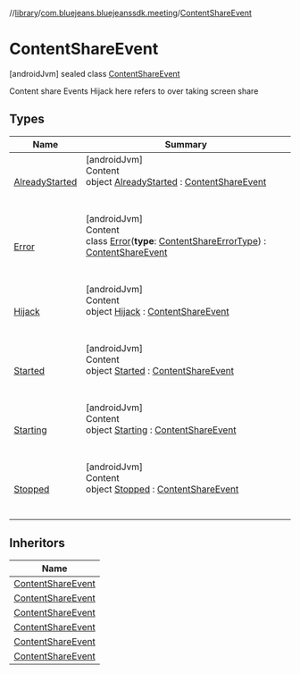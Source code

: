 //[library](../../../index.md)/[com.bluejeans.bluejeanssdk.meeting](../index.md)/[ContentShareEvent](index.md)



# ContentShareEvent  
 [androidJvm] sealed class [ContentShareEvent](index.md)

Content share Events Hijack here refers to over taking screen share

   


## Types  
  
|  Name |  Summary | 
|---|---|
| <a name="com.bluejeans.bluejeanssdk.meeting/ContentShareEvent.AlreadyStarted///PointingToDeclaration/"></a>[AlreadyStarted](-already-started/index.md)| <a name="com.bluejeans.bluejeanssdk.meeting/ContentShareEvent.AlreadyStarted///PointingToDeclaration/"></a>[androidJvm]  <br>Content  <br>object [AlreadyStarted](-already-started/index.md) : [ContentShareEvent](index.md)  <br><br><br>|
| <a name="com.bluejeans.bluejeanssdk.meeting/ContentShareEvent.Error///PointingToDeclaration/"></a>[Error](-error/index.md)| <a name="com.bluejeans.bluejeanssdk.meeting/ContentShareEvent.Error///PointingToDeclaration/"></a>[androidJvm]  <br>Content  <br>class [Error](-error/index.md)(**type**: [ContentShareErrorType](../-content-share-error-type/index.md)) : [ContentShareEvent](index.md)  <br><br><br>|
| <a name="com.bluejeans.bluejeanssdk.meeting/ContentShareEvent.Hijack///PointingToDeclaration/"></a>[Hijack](-hijack/index.md)| <a name="com.bluejeans.bluejeanssdk.meeting/ContentShareEvent.Hijack///PointingToDeclaration/"></a>[androidJvm]  <br>Content  <br>object [Hijack](-hijack/index.md) : [ContentShareEvent](index.md)  <br><br><br>|
| <a name="com.bluejeans.bluejeanssdk.meeting/ContentShareEvent.Started///PointingToDeclaration/"></a>[Started](-started/index.md)| <a name="com.bluejeans.bluejeanssdk.meeting/ContentShareEvent.Started///PointingToDeclaration/"></a>[androidJvm]  <br>Content  <br>object [Started](-started/index.md) : [ContentShareEvent](index.md)  <br><br><br>|
| <a name="com.bluejeans.bluejeanssdk.meeting/ContentShareEvent.Starting///PointingToDeclaration/"></a>[Starting](-starting/index.md)| <a name="com.bluejeans.bluejeanssdk.meeting/ContentShareEvent.Starting///PointingToDeclaration/"></a>[androidJvm]  <br>Content  <br>object [Starting](-starting/index.md) : [ContentShareEvent](index.md)  <br><br><br>|
| <a name="com.bluejeans.bluejeanssdk.meeting/ContentShareEvent.Stopped///PointingToDeclaration/"></a>[Stopped](-stopped/index.md)| <a name="com.bluejeans.bluejeanssdk.meeting/ContentShareEvent.Stopped///PointingToDeclaration/"></a>[androidJvm]  <br>Content  <br>object [Stopped](-stopped/index.md) : [ContentShareEvent](index.md)  <br><br><br>|


## Inheritors  
  
|  Name | 
|---|
| <a name="com.bluejeans.bluejeanssdk.meeting/ContentShareEvent.AlreadyStarted///PointingToDeclaration/"></a>[ContentShareEvent](-already-started/index.md)|
| <a name="com.bluejeans.bluejeanssdk.meeting/ContentShareEvent.Starting///PointingToDeclaration/"></a>[ContentShareEvent](-starting/index.md)|
| <a name="com.bluejeans.bluejeanssdk.meeting/ContentShareEvent.Started///PointingToDeclaration/"></a>[ContentShareEvent](-started/index.md)|
| <a name="com.bluejeans.bluejeanssdk.meeting/ContentShareEvent.Stopped///PointingToDeclaration/"></a>[ContentShareEvent](-stopped/index.md)|
| <a name="com.bluejeans.bluejeanssdk.meeting/ContentShareEvent.Hijack///PointingToDeclaration/"></a>[ContentShareEvent](-hijack/index.md)|
| <a name="com.bluejeans.bluejeanssdk.meeting/ContentShareEvent.Error///PointingToDeclaration/"></a>[ContentShareEvent](-error/index.md)|


